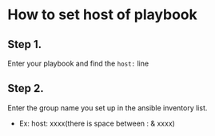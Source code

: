 # How to set host of playbook

## Step 1.
Enter your playbook and find the ``host:`` line

## Step 2.
Enter the group name you set up in the ansible inventory list.
* Ex: host: xxxx(there is space between : & xxxx)
